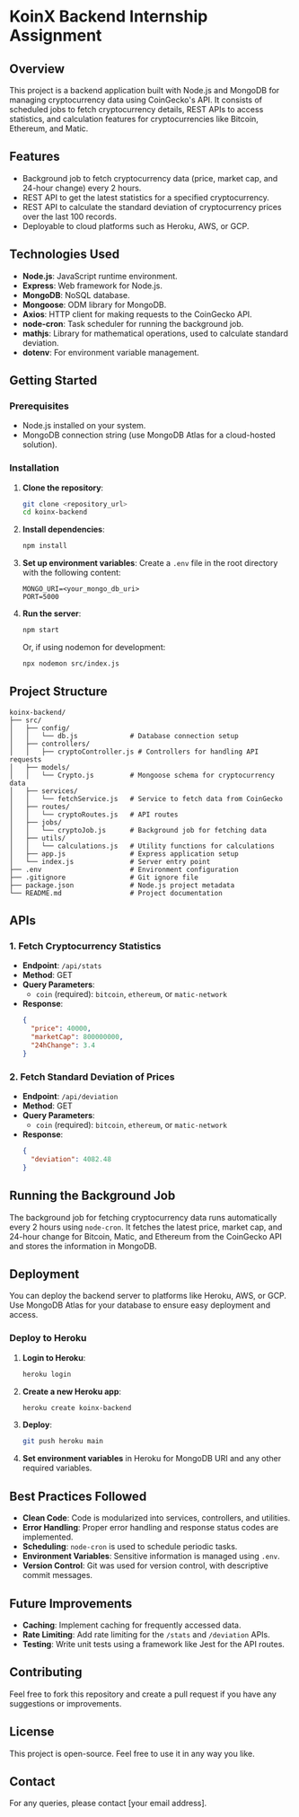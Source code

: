 # KoinX Backend Internship Assignment

## Overview
This project is a backend application built with Node.js and MongoDB for managing cryptocurrency data using CoinGecko's API. It consists of scheduled jobs to fetch cryptocurrency details, REST APIs to access statistics, and calculation features for cryptocurrencies like Bitcoin, Ethereum, and Matic.

## Features
- Background job to fetch cryptocurrency data (price, market cap, and 24-hour change) every 2 hours.
- REST API to get the latest statistics for a specified cryptocurrency.
- REST API to calculate the standard deviation of cryptocurrency prices over the last 100 records.
- Deployable to cloud platforms such as Heroku, AWS, or GCP.

## Technologies Used
- **Node.js**: JavaScript runtime environment.
- **Express**: Web framework for Node.js.
- **MongoDB**: NoSQL database.
- **Mongoose**: ODM library for MongoDB.
- **Axios**: HTTP client for making requests to the CoinGecko API.
- **node-cron**: Task scheduler for running the background job.
- **mathjs**: Library for mathematical operations, used to calculate standard deviation.
- **dotenv**: For environment variable management.

## Getting Started
### Prerequisites
- Node.js installed on your system.
- MongoDB connection string (use MongoDB Atlas for a cloud-hosted solution).

### Installation
1. **Clone the repository**:
    ```bash
    git clone <repository_url>
    cd koinx-backend
    ```

2. **Install dependencies**:
    ```bash
    npm install
    ```

3. **Set up environment variables**:
    Create a `.env` file in the root directory with the following content:
    ```env
    MONGO_URI=<your_mongo_db_uri>
    PORT=5000
    ```

4. **Run the server**:
    ```bash
    npm start
    ```
    Or, if using nodemon for development:
    ```bash
    npx nodemon src/index.js
    ```

## Project Structure
```
koinx-backend/
├── src/
│   ├── config/
│   │   └── db.js             # Database connection setup
│   ├── controllers/
│   │   ├── cryptoController.js # Controllers for handling API requests
│   ├── models/
│   │   └── Crypto.js         # Mongoose schema for cryptocurrency data
│   ├── services/
│   │   └── fetchService.js   # Service to fetch data from CoinGecko
│   ├── routes/
│   │   └── cryptoRoutes.js   # API routes
│   ├── jobs/
│   │   └── cryptoJob.js      # Background job for fetching data
│   ├── utils/
│   │   └── calculations.js   # Utility functions for calculations
│   ├── app.js                # Express application setup
│   └── index.js              # Server entry point
├── .env                      # Environment configuration
├── .gitignore                # Git ignore file
├── package.json              # Node.js project metadata
└── README.md                 # Project documentation
```

## APIs
### 1. Fetch Cryptocurrency Statistics
- **Endpoint**: `/api/stats`
- **Method**: GET
- **Query Parameters**:
  - `coin` (required): `bitcoin`, `ethereum`, or `matic-network`
- **Response**:
  ```json
  {
    "price": 40000,
    "marketCap": 800000000,
    "24hChange": 3.4
  }
  ```

### 2. Fetch Standard Deviation of Prices
- **Endpoint**: `/api/deviation`
- **Method**: GET
- **Query Parameters**:
  - `coin` (required): `bitcoin`, `ethereum`, or `matic-network`
- **Response**:
  ```json
  {
    "deviation": 4082.48
  }
  ```

## Running the Background Job
The background job for fetching cryptocurrency data runs automatically every 2 hours using `node-cron`. It fetches the latest price, market cap, and 24-hour change for Bitcoin, Matic, and Ethereum from the CoinGecko API and stores the information in MongoDB.

## Deployment
You can deploy the backend server to platforms like Heroku, AWS, or GCP. Use MongoDB Atlas for your database to ensure easy deployment and access.

### Deploy to Heroku
1. **Login to Heroku**:
    ```bash
    heroku login
    ```
2. **Create a new Heroku app**:
    ```bash
    heroku create koinx-backend
    ```
3. **Deploy**:
    ```bash
    git push heroku main
    ```
4. **Set environment variables** in Heroku for MongoDB URI and any other required variables.

## Best Practices Followed
- **Clean Code**: Code is modularized into services, controllers, and utilities.
- **Error Handling**: Proper error handling and response status codes are implemented.
- **Scheduling**: `node-cron` is used to schedule periodic tasks.
- **Environment Variables**: Sensitive information is managed using `.env`.
- **Version Control**: Git was used for version control, with descriptive commit messages.

## Future Improvements
- **Caching**: Implement caching for frequently accessed data.
- **Rate Limiting**: Add rate limiting for the `/stats` and `/deviation` APIs.
- **Testing**: Write unit tests using a framework like Jest for the API routes.

## Contributing
Feel free to fork this repository and create a pull request if you have any suggestions or improvements.

## License
This project is open-source. Feel free to use it in any way you like.

## Contact
For any queries, please contact [your email address].
